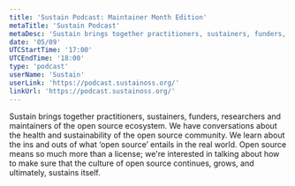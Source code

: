 ```yaml
---
title: 'Sustain Podcast: Maintainer Month Edition'
metaTitle: 'Sustain Podcast'
metaDesc: 'Sustain brings together practitioners, sustainers, funders, researchers and maintainers of the open source ecosystem. We have conversations about the health and sustainability of the open source community. We learn about the ins and outs of what "open source" entails in the real world. Open source means so much more than a license; we are interested in talking about how to make sure that the culture of open source continues, grows, and ultimately, sustains itself.'
date: '05/09'
UTCStartTime: '17:00'
UTCEndTime: '18:00'
type: 'podcast'
userName: 'Sustain'
userLink: 'https://podcast.sustainoss.org/'
linkUrl: 'https://podcast.sustainoss.org/'
---
```


Sustain brings together practitioners, sustainers, funders, researchers and maintainers of the open source ecosystem. We have conversations about the health and sustainability of the open source community. We learn about the ins and outs of what ‘open source’ entails in the real world. Open source means so much more than a license; we're interested in talking about how to make sure that the culture of open source continues, grows, and ultimately, sustains itself. 